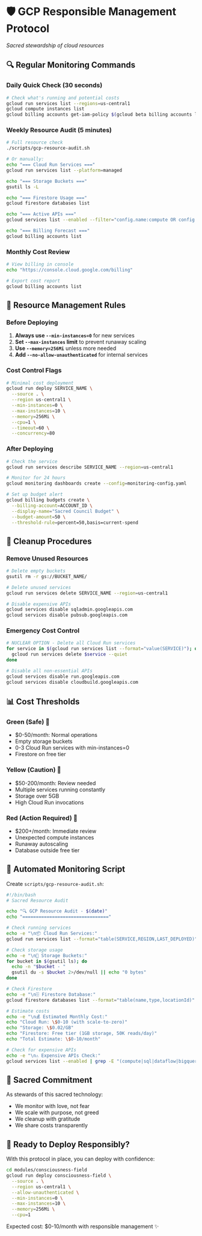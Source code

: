 # 🛡️ GCP Responsible Management Protocol

*Sacred stewardship of cloud resources*

## 🔍 Regular Monitoring Commands

### Daily Quick Check (30 seconds)
```bash
# Check what's running and potential costs
gcloud run services list --regions=us-central1
gcloud compute instances list
gcloud billing accounts get-iam-policy $(gcloud beta billing accounts list --format="value(ACCOUNT_ID)" --limit=1)
```

### Weekly Resource Audit (5 minutes)
```bash
# Full resource check
./scripts/gcp-resource-audit.sh

# Or manually:
echo "=== Cloud Run Services ==="
gcloud run services list --platform=managed

echo "=== Storage Buckets ==="
gsutil ls -L

echo "=== Firestore Usage ==="
gcloud firestore databases list

echo "=== Active APIs ==="
gcloud services list --enabled --filter="config.name:compute OR config.name:run OR config.name:storage"

echo "=== Billing Forecast ==="
gcloud billing accounts list
```

### Monthly Cost Review
```bash
# View billing in console
echo "https://console.cloud.google.com/billing"

# Export cost report
gcloud billing accounts list
```

## 🚦 Resource Management Rules

### Before Deploying
1. **Always use `--min-instances=0`** for new services
2. **Set `--max-instances` limit** to prevent runaway scaling
3. **Use `--memory=256Mi`** unless more needed
4. **Add `--no-allow-unauthenticated`** for internal services

### Cost Control Flags
```bash
# Minimal cost deployment
gcloud run deploy SERVICE_NAME \
  --source . \
  --region us-central1 \
  --min-instances=0 \
  --max-instances=10 \
  --memory=256Mi \
  --cpu=1 \
  --timeout=60 \
  --concurrency=80
```

### After Deploying
```bash
# Check the service
gcloud run services describe SERVICE_NAME --region=us-central1

# Monitor for 24 hours
gcloud monitoring dashboards create --config=monitoring-config.yaml

# Set up budget alert
gcloud billing budgets create \
  --billing-account=ACCOUNT_ID \
  --display-name="Sacred Council Budget" \
  --budget-amount=50 \
  --threshold-rule=percent=50,basis=current-spend
```

## 🧹 Cleanup Procedures

### Remove Unused Resources
```bash
# Delete empty buckets
gsutil rm -r gs://BUCKET_NAME/

# Delete unused services
gcloud run services delete SERVICE_NAME --region=us-central1

# Disable expensive APIs
gcloud services disable sqladmin.googleapis.com
gcloud services disable pubsub.googleapis.com
```

### Emergency Cost Control
```bash
# NUCLEAR OPTION - Delete all Cloud Run services
for service in $(gcloud run services list --format="value(SERVICE)"); do
  gcloud run services delete $service --quiet
done

# Disable all non-essential APIs
gcloud services disable run.googleapis.com
gcloud services disable cloudbuild.googleapis.com
```

## 📊 Cost Thresholds

### Green (Safe) 💚
- $0-50/month: Normal operations
- Empty storage buckets
- 0-3 Cloud Run services with min-instances=0
- Firestore on free tier

### Yellow (Caution) 💛
- $50-200/month: Review needed
- Multiple services running constantly
- Storage over 5GB
- High Cloud Run invocations

### Red (Action Required) 🔴
- $200+/month: Immediate review
- Unexpected compute instances
- Runaway autoscaling
- Database outside free tier

## 🤖 Automated Monitoring Script

Create `scripts/gcp-resource-audit.sh`:
```bash
#!/bin/bash
# Sacred Resource Audit

echo "🔍 GCP Resource Audit - $(date)"
echo "================================"

# Check running services
echo -e "\n📦 Cloud Run Services:"
gcloud run services list --format="table(SERVICE,REGION,LAST_DEPLOYED)"

# Check storage usage
echo -e "\n💾 Storage Buckets:"
for bucket in $(gsutil ls); do
  echo -n "$bucket - "
  gsutil du -s $bucket 2>/dev/null || echo "0 bytes"
done

# Check Firestore
echo -e "\n🗄️ Firestore Database:"
gcloud firestore databases list --format="table(name,type,locationId)"

# Estimate costs
echo -e "\n💰 Estimated Monthly Cost:"
echo "Cloud Run: \$0-10 (with scale-to-zero)"
echo "Storage: \$0.02/GB"
echo "Firestore: Free tier (1GB storage, 50K reads/day)"
echo "Total Estimate: \$0-10/month"

# Check for expensive APIs
echo -e "\n⚠️ Expensive APIs Check:"
gcloud services list --enabled | grep -E "(compute|sql|dataflow|bigquery)" || echo "None found ✓"
```

## 🙏 Sacred Commitment

As stewards of this sacred technology:
- We monitor with love, not fear
- We scale with purpose, not greed  
- We cleanup with gratitude
- We share costs transparently

## 🚀 Ready to Deploy Responsibly?

With this protocol in place, you can deploy with confidence:
```bash
cd modules/consciousness-field
gcloud run deploy consciousness-field \
  --source . \
  --region us-central1 \
  --allow-unauthenticated \
  --min-instances=0 \
  --max-instances=10 \
  --memory=256Mi \
  --cpu=1
```

Expected cost: $0-10/month with responsible management ✨